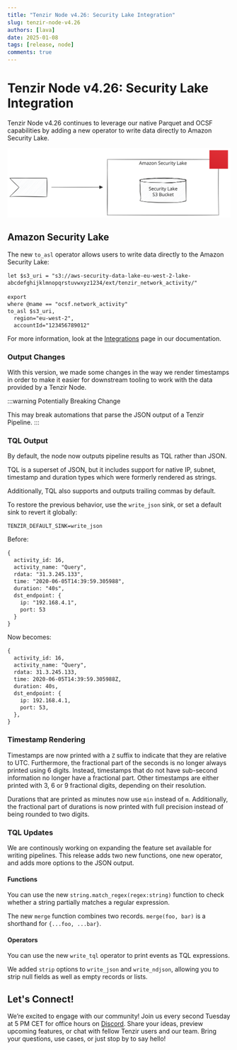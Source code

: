 ```yaml
---
title: "Tenzir Node v4.26: Security Lake Integration"
slug: tenzir-node-v4.26
authors: [lava]
date: 2025-01-08
tags: [release, node]
comments: true
---
```


# Tenzir Node v4.26: Security Lake Integration

Tenzir Node v4.26 continues to leverage our native Parquet and OCSF
capabilities by adding a new operator to write data directly to
Amazon Security Lake.

![Tenzir Node v4.26](tenzir-node-v4.26.excalidraw.svg)

[github-release]: https://github.com/tenzir/tenzir/releases/tag/v4.26.0

<!-- truncate -->

## Amazon Security Lake

The new `to_asl` operator allows users to write data directly to the
Amazon Security Lake:

```tql
let $s3_uri = "s3://aws-security-data-lake-eu-west-2-lake-abcdefghijklmnopqrstuvwxyz1234/ext/tenzir_network_activity/"
 
export
where @name == "ocsf.network_activity"
to_asl $s3_uri,
  region="eu-west-2",
  accountId="123456789012"
```

For more information, look at the [Integrations](/next/integrations/amazon/security-lake)
page in our documentation.

### Output Changes

With this version, we made some changes in the way we render timestamps
in order to make it easier for downstream tooling to work with the data
provided by a Tenzir Node.

:::warning Potentially Breaking Change

This may break automations that parse the JSON output of a Tenzir Pipeline.
:::

### TQL Output

By default, the node now outputs pipeline results as TQL rather than JSON.

TQL is a superset of JSON, but it includes support for native IP, subnet,
timestamp and duration types which were formerly rendered as strings.

Additionally, TQL also supports and outputs trailing commas by default.

To restore the previous behavior, use the `write_json` sink, or set
a default sink to revert it globally:

```env
TENZIR_DEFAULT_SINK=write_json
```

Before:

```tql
{
  activity_id: 16,
  activity_name: "Query",
  rdata: "31.3.245.133",
  time: "2020-06-05T14:39:59.305988",
  duration: "40s",
  dst_endpoint: {
    ip: "192.168.4.1",
    port: 53
  }
}
```

Now becomes:

```tql
{
  activity_id: 16,
  activity_name: "Query",
  rdata: 31.3.245.133,
  time: 2020-06-05T14:39:59.305988Z,
  duration: 40s,
  dst_endpoint: {
    ip: 192.168.4.1,
    port: 53,
  },
}
```

### Timestamp Rendering

Timestamps are now printed with a `Z` suffix to indicate that they are relative
to UTC. Furthermore, the fractional part of the seconds is no longer always
printed using 6 digits. Instead, timestamps that do not have sub-second
information no longer have a fractional part. Other timestamps are either
printed with 3, 6 or 9 fractional digits, depending on their resolution.

Durations that are printed as minutes now use `min` instead of `m`.
Additionally, the fractional part of durations is now printed with full
precision instead of being rounded to two digits.

### TQL Updates

We are continously working on expanding the feature set available for writing
pipelines. This release adds two new functions, one new operator, and adds
more options to the JSON output.

#### Functions

You can use the new `string.match_regex(regex:string)` function to check whether
a string partially matches a regular expression.

The new `merge` function combines two records. `merge(foo, bar)` is a shorthand
for `{...foo, ...bar}`.

#### Operators

You can use the new `write_tql` operator to print events as TQL expressions.

We added `strip` options to `write_json` and `write_ndjson`, allowing you to
strip null fields as well as empty records or lists.

## Let's Connect!

We’re excited to engage with our community!
Join us every second Tuesday at 5 PM CET for office hours on [Discord][discord].
Share your ideas, preview upcoming features, or chat with fellow Tenzir users
and our team. Bring your questions, use cases, or just stop by to say hello!

[discord]: /discord  
[changelog]: /changelog#v4260
